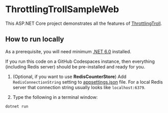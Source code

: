 # ThrottlingTrollSampleWeb

This ASP.NET Core project demonstrates all the features of [ThrottlingTroll](https://www.nuget.org/packages/ThrottlingTroll).

## How to run locally

As a prerequisite, you will need minimum [.NET 6.0](https://dotnet.microsoft.com/en-us/download/dotnet/6.0) installed.

If you run this code on a GitHub Codespaces instance, then everything (including Redis server) should be pre-installed and ready for you.

1. (Optional, if you want to use **RedisCounterStore**) Add `RedisConnectionString` setting to [appsettings.json](https://github.com/ThrottlingTroll/ThrottlingTroll/blob/main/samples/ThrottlingTrollSampleWeb/appsettings.json) file. For a local Redis server that connection string usually looks like `localhost:6379`. 

2. Type the following in a terminal window:
```
dotnet run
```
